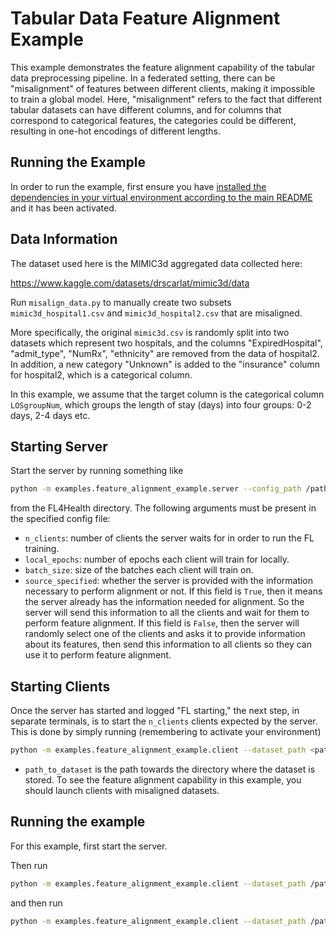 # Tabular Data Feature Alignment Example
This example demonstrates the feature alignment capability of the tabular data preprocessing pipeline. In a federated setting, there can be "misalignment" of features between different clients, making it impossible to train a global model. Here, "misalignment" refers to the fact that different tabular datasets can have different columns, and for columns that correspond to categorical features, the categories could be different, resulting in one-hot encodings of different lengths.

## Running the Example
In order to run the example, first ensure you have [installed the dependencies in your virtual environment according to the main README](/README.md#development-requirements) and it has been activated.

## Data Information
The dataset used here is the MIMIC3d aggregated data collected here:

https://www.kaggle.com/datasets/drscarlat/mimic3d/data

Run `misalign_data.py` to manually create two subsets `mimic3d_hospital1.csv` and `mimic3d_hospital2.csv` that are misaligned.

More specifically, the original `mimic3d.csv` is randomly split into two datasets which represent two hospitals, and the columns "ExpiredHospital", "admit_type", "NumRx", "ethnicity" are removed from the data of hospital2. In addition, a new category "Unknown" is added to the "insurance" column for hospital2, which is a categorical column.

In this example, we assume that the target column is the categorical column `LOSgroupNum`, which groups the length of stay (days) into four groups: 0-2 days, 2-4 days etc.


## Starting Server

Start the server by running something like
```bash
python -m examples.feature_alignment_example.server --config_path /path/to/config.yaml
```
from the FL4Health directory. The following arguments must be present in the specified config file:
* `n_clients`: number of clients the server waits for in order to run the FL training.
* `local_epochs`: number of epochs each client will train for locally.
* `batch_size`: size of the batches each client will train on.
* `source_specified`: whether the server is provided with the information necessary to perform alignment or not. If this field is `True`, then it means the server already has the information needed for alignment. So the server will send this information to all the clients and wait for them to perform feature alignment. If this field is `False`, then the server will randomly select one of the clients and asks it to provide information about its features, then send this information to all clients so they can use it to perform feature alignment.

## Starting Clients

Once the server has started and logged "FL starting," the next step, in separate terminals, is to start the `n_clients`
clients expected by the server. This is done by simply running (remembering to activate your environment)
```bash
python -m examples.feature_alignment_example.client --dataset_path <path_to_dataset>
```
* `path_to_dataset` is the path towards the directory where the dataset is stored. To see the feature alignment capability in this example, you should launch clients with misaligned datasets.


## Running the example

For this example, first start the server.

Then run

```bash
python -m examples.feature_alignment_example.client --dataset_path /path/mimic3d_hospital1.csv
```

and then run

```bash
python -m examples.feature_alignment_example.client --dataset_path /path/mimic3d_hospital2.csv
```
